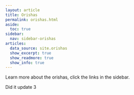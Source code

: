 ```yaml
---
layout: article
title: Orishas
permalink: orishas.html
aside:
  toc: true
sidebar:
  nav: sidebar-orishas
articles:
  data_source: site.orishas
  show_excerpt: true
  show_readmore: true
  show_info: true
---
```




Learn more about the orishas, click the links in the sidebar.

Did it update 3
